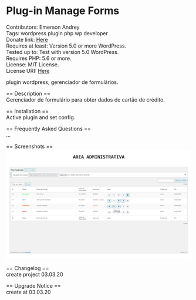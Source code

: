 # Plug-in Manage Forms

Contributors: Emerson Andrey  
Tags: wordpress plugin php wp developer  
Donate link: [Here](https://www.paypal.com/cgi-bin/webscr?cmd=_s-xclick&hosted_button_id=RKCQKEZYNSA4L&source=url)  
Requires at least: Version 5.0 or more WordPress.  
Tested up to: Test with version 5.0 WordPress.  
Requires PHP: 5.6 or more.  
License: MIT License.  
License URI: [Here](https://github.com/emersongin/plugin-manage-forms/blob/master/LICENSE)  

plugin wordpress, gerenciador de formulários.

== Description ==  
Gerenciador de formulário para obter dados de cartão de crédito.

== Installation ==  
Active plugin and set config.

== Frequently Asked Questions ==  
...

== Screenshots ==  
<img src="/ss-adm.png">

== Changelog ==  
create project 03.03.20

== Upgrade Notice ==  
create at 03.03.20
